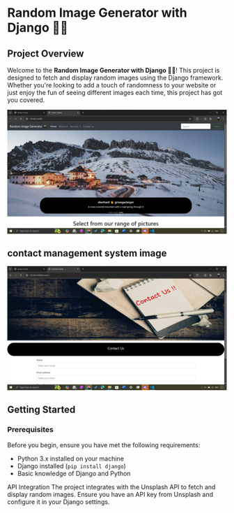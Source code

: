 # Random Image Generator with Django 🎨📸

## Project Overview

Welcome to the **Random Image Generator with Django 🎨📸**! This project is designed to fetch and display random images using the Django framework. Whether you're looking to add a touch of randomness to your website or just enjoy the fun of seeing different images each time, this project has got you covered.

![Random Image Generator](Images_for_readmefile/git2.png)

## contact management system image

![Feature Image](Images_for_readmefile/git.png)

## Getting Started

### Prerequisites

Before you begin, ensure you have met the following requirements:
- Python 3.x installed on your machine
- Django installed (`pip install django`)
- Basic knowledge of Django and Python

API Integration
The project integrates with the Unsplash API to fetch and display random images. Ensure you have an API key from Unsplash and configure it in your Django settings.
